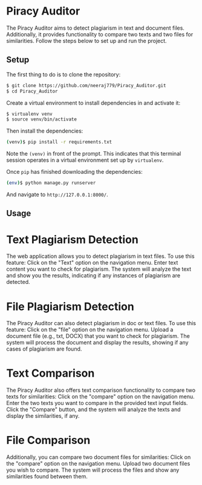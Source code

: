 # Piracy Auditor

The Piracy Auditor aims to detect plagiarism in text and document files. Additionally, it provides functionality to compare two texts and two files for similarities. Follow the steps below to set up and run the project.

## Setup

The first thing to do is to clone the repository:

```sh
$ git clone https://github.com/neeraj779/Piracy_Auditor.git
$ cd Piracy_Auditor
```

Create a virtual environment to install dependencies in and activate it:

```sh
$ virtualenv venv
$ source venv/bin/activate
```

Then install the dependencies:

```sh
(venv)$ pip install -r requirements.txt
```
Note the `(venv)` in front of the prompt. This indicates that this terminal
session operates in a virtual environment set up by `virtualenv`.

Once `pip` has finished downloading the dependencies:
```sh
(env)$ python manage.py runserver
```
And navigate to `http://127.0.0.1:8000/`.

## Usage
# Text Plagiarism Detection
The web application allows you to detect plagiarism in text files. To use this feature:
Click on the "Text" option on the navigation menu.
Enter text content you want to check for plagiarism.
The system will analyze the text and show you the results, indicating if any instances of plagiarism are detected.

# File Plagiarism Detection
The Piracy Auditor can also detect plagiarism in doc or text files. To use this feature:
Click on the "file" option on the navigation menu.
Upload a document file (e.g., txt, DOCX) that you want to check for plagiarism.
The system will process the document and display the results, showing if any cases of plagiarism are found.

# Text Comparison
The Piracy Auditor also offers text comparison functionality to compare two texts for similarities:
Click on the "compare" option on the navigation menu.
Enter the two texts you want to compare in the provided text input fields.
Click the "Compare" button, and the system will analyze the texts and display the similarities, if any.

# File Comparison
Additionally, you can compare two document files for similarities:
Click on the "compare" option on the navigation menu.
Upload two document files you wish to compare.
The system will process the files and show any similarities found between them.
